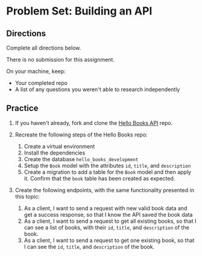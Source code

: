 # Problem Set: Building an API

## Directions

Complete all directions below.

There is no submission for this assignment.

On your machine, keep:

- Your completed repo
- A list of any questions you weren't able to research independently

## Practice

1. If you haven't already, fork and clone the [Hello Books API](https://github.com/AdaGold/hello-books-api) repo.
1. Recreate the following steps of the Hello Books repo:
   1. Create a virtual environment
   1. Install the dependencies
   1. Create the database `hello_books_development`
   1. Setup the `Book` model with the attributes `id`, `title`, and `description`
   1. Create a migration to add a table for the `Book` model and then apply it. Confirm that the `book` table has been created as expected.

1. Create the following endpoints, with the same functionality presented in this topic:
   1. As a client, I want to send a request with new valid book data and get a success response, so that I know the API saved the book data
   1. As a client, I want to send a request to get all existing books, so that I can see a list of books, with their `id`, `title`, and `description` of the book.
   1. As a client, I want to send a request to get one existing book, so that I can see the `id`, `title`, and `description` of the book.
